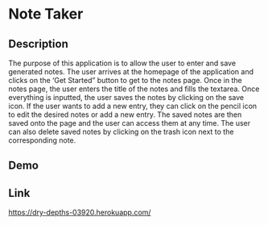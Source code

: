 # Note Taker

## Description
The purpose of this application is to allow the user to enter and save generated notes. The user arrives at the homepage of the application and clicks on the ‘Get Started” button to get to the notes page. Once in the notes page, the user enters the title of the notes and fills the textarea. Once everything is inputted, the user saves the notes by clicking on the save icon. If the user wants to add a new entry, they can click on the pencil icon to edit the desired notes or add a new entry. The saved notes are then saved onto the page and the user can access them at any time. The user can also delete saved notes by clicking on the trash icon next to the corresponding note.

## Demo

## Link
<https://dry-depths-03920.herokuapp.com/>